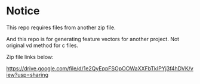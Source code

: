 # Notice

This repo requires files from another zip file.

And this repo is for generating feature vectors for another project. Not original vd method for c files.

Zip file links below:

https://drive.google.com/file/d/1e2QyEppFSOpOOWaXXFbTkIPYj3f4hDVK/view?usp=sharing
